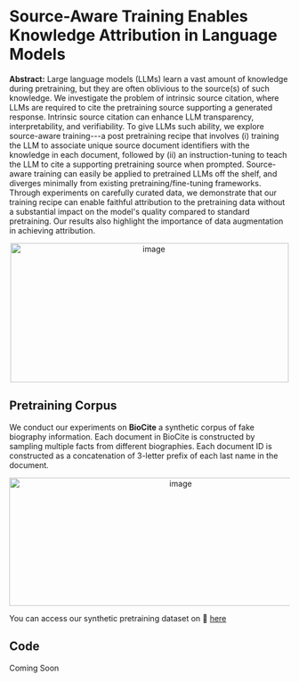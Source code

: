 # Source-Aware Training Enables Knowledge Attribution in Language Models

**Abstract:** Large language models (LLMs) learn a vast amount of knowledge during pretraining, but they are often oblivious to the source(s) of such knowledge. We investigate the problem of intrinsic source citation, where LLMs are required to cite the pretraining source supporting a generated response. Intrinsic source citation can enhance LLM transparency, interpretability, and verifiability. To give LLMs such ability, we explore source-aware training---a post pretraining recipe that involves (i) training the LLM to associate unique source document identifiers with the knowledge in each document, followed by (ii) an instruction-tuning to teach the LLM to cite a supporting pretraining source when prompted. Source-aware training can easily be applied to pretrained LLMs off the shelf, and diverges minimally from existing pretraining/fine-tuning frameworks. Through experiments on carefully curated data, we demonstrate that our training recipe can enable faithful attribution to the pretraining data without a substantial impact on the model's quality compared to standard pretraining. Our results also highlight the importance of data augmentation in achieving attribution.

<p align="center">
<img src="https://github.com/mukhal/intrinsic-source-citation/assets/5109053/9f4d582e-5b92-4715-88ab-97d20f82ee04" alt="image" width="500" height="250">
</p>

## Pretraining Corpus
We conduct our experiments on **BioCite** a synthetic corpus of fake biography information. Each document in BioCite is constructed by sampling multiple facts from different biographies. Each document ID is constructed as a concatenation of 3-letter prefix of each last name in the document. 
<p align="center">
<img src="https://github.com/mukhal/intrinsic-source-citation/assets/5109053/86beaa3f-088a-4f21-bed5-de2dfa319e5e" alt="image" width="600" height="230">
</p>

You can access our synthetic pretraining dataset on 🤗 [here](https://huggingface.co/datasets/mkhalifa/BioCite/tree/main/qa)


## Code
Coming Soon

